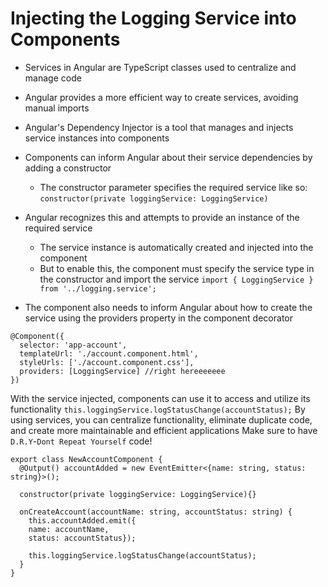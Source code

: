 # Injecting the Logging Service into Components

- Services in Angular are TypeScript classes used to centralize and manage code

- Angular provides a more efficient way to create services, avoiding manual imports

- Angular's Dependency Injector is a tool that manages and injects service instances into components

- Components can inform Angular about their service dependencies by adding a constructor

  - The constructor parameter specifies the required service like so: `constructor(private loggingService: LoggingService)`

- Angular recognizes this and attempts to provide an instance of the required service

  - The service instance is automatically created and injected into the component
  - But to enable this, the component must specify the service type in the constructor and import the service `import { LoggingService } from '../logging.service';`

- The component also needs to inform Angular about how to create the service using the providers property in the component decorator

```
@Component({
  selector: 'app-account',
  templateUrl: './account.component.html',
  styleUrls: ['./account.component.css'],
  providers: [LoggingService] //right hereeeeeee
})
```

With the service injected, components can use it to access and utilize its functionality
`this.loggingService.logStatusChange(accountStatus);`
By using services, you can centralize functionality, eliminate duplicate code, and create more maintainable and efficient applications
Make sure to have `D.R.Y`-`Dont Repeat Yourself` code!

```
export class NewAccountComponent {
  @Output() accountAdded = new EventEmitter<{name: string, status: string}>();

  constructor(private loggingService: LoggingService){}

  onCreateAccount(accountName: string, accountStatus: string) {
    this.accountAdded.emit({
    name: accountName,
    status: accountStatus});

    this.loggingService.logStatusChange(accountStatus);
  }
}
```
